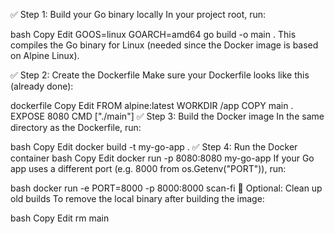 ✅ Step 1: Build your Go binary locally
In your project root, run:

bash
Copy
Edit
GOOS=linux GOARCH=amd64 go build -o main .
This compiles the Go binary for Linux (needed since the Docker image is based on Alpine Linux).

✅ Step 2: Create the Dockerfile
Make sure your Dockerfile looks like this (already done):

dockerfile
Copy
Edit
FROM alpine:latest
WORKDIR /app
COPY main .
EXPOSE 8080
CMD ["./main"]
✅ Step 3: Build the Docker image
In the same directory as the Dockerfile, run:

bash
Copy
Edit
docker build -t my-go-app .
✅ Step 4: Run the Docker container
bash
Copy
Edit
docker run -p 8080:8080 my-go-app
If your Go app uses a different port (e.g. 8000 from os.Getenv("PORT")), run:

bash
docker run -e PORT=8000 -p 8000:8000 scan-fi
🔁 Optional: Clean up old builds
To remove the local binary after building the image:

bash
Copy
Edit
rm main
